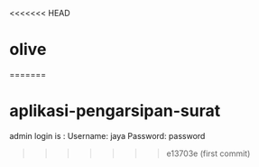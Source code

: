 <<<<<<< HEAD
# olive
=======
# aplikasi-pengarsipan-surat

admin login is :
Username: jaya
Password: password
>>>>>>> e13703e (first commit)
